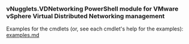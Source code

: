 ### vNugglets.VDNetworking PowerShell module for VMware vSphere Virtual Distributed Networking management

Examples for the cmdlets (or, see each cmdlet's help for the examples):  [examples.md](examples.md)
